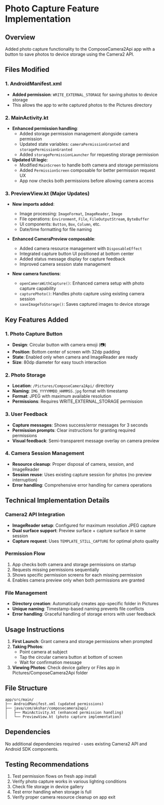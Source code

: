 # Photo Capture Feature Implementation

## Overview
Added photo capture functionality to the ComposeCamera2Api app with a button to save photos to device storage using the Camera2 API.

## Files Modified

### 1. AndroidManifest.xml
- **Added permission**: `WRITE_EXTERNAL_STORAGE` for saving photos to device storage
- This allows the app to write captured photos to the Pictures directory

### 2. MainActivity.kt
- **Enhanced permission handling**: 
  - Added storage permission management alongside camera permission
  - Updated state variables: `cameraPermissionGranted` and `storagePermissionGranted`
  - Added `storagePermissionLauncher` for requesting storage permission
- **Updated UI logic**:
  - Modified `MainScreen` to handle both camera and storage permissions
  - Added `PermissionScreen` composable for better permission request UX
  - App now checks both permissions before allowing camera access

### 3. PreviewView.kt (Major Updates)
- **New imports added**:
  - Image processing: `ImageFormat`, `ImageReader`, `Image`
  - File operations: `Environment`, `File`, `FileOutputStream`, `ByteBuffer`
  - UI components: `Button`, `Box`, `Column`, etc.
  - Date/time formatting for file naming

- **Enhanced CameraPreview composable**:
  - Added camera resource management with `DisposableEffect`
  - Integrated capture button UI positioned at bottom center
  - Added status message display for capture feedback
  - Improved camera session state management

- **New camera functions**:
  - `openCameraWithCapture()`: Enhanced camera setup with photo capture capability
  - `capturePhoto()`: Handles photo capture using existing camera session
  - `saveImageToStorage()`: Saves captured images to device storage

## Key Features Added

### 1. Photo Capture Button
- **Design**: Circular button with camera emoji (📷)
- **Position**: Bottom center of screen with 32dp padding
- **State**: Enabled only when camera and ImageReader are ready
- **Size**: 80dp diameter for easy touch interaction

### 2. Photo Storage
- **Location**: `/Pictures/ComposeCamera2Api/` directory
- **Naming**: `IMG_YYYYMMDD_HHMMSS.jpg` format with timestamp
- **Format**: JPEG with maximum available resolution
- **Permissions**: Requires WRITE_EXTERNAL_STORAGE permission

### 3. User Feedback
- **Capture messages**: Shows success/error messages for 3 seconds
- **Permission prompts**: Clear instructions for granting required permissions
- **Visual feedback**: Semi-transparent message overlay on camera preview

### 4. Camera Session Management
- **Resource cleanup**: Proper disposal of camera, session, and ImageReader
- **Session reuse**: Uses existing capture session for photos (no preview interruption)
- **Error handling**: Comprehensive error handling for camera operations

## Technical Implementation Details

### Camera2 API Integration
- **ImageReader setup**: Configured for maximum resolution JPEG capture
- **Dual surface support**: Preview surface + capture surface in same session
- **Capture request**: Uses `TEMPLATE_STILL_CAPTURE` for optimal photo quality

### Permission Flow
1. App checks both camera and storage permissions on startup
2. Requests missing permissions sequentially
3. Shows specific permission screens for each missing permission
4. Enables camera preview only when both permissions are granted

### File Management
- **Directory creation**: Automatically creates app-specific folder in Pictures
- **Unique naming**: Timestamp-based naming prevents file conflicts
- **Error handling**: Graceful handling of storage errors with user feedback

## Usage Instructions

1. **First Launch**: Grant camera and storage permissions when prompted
2. **Taking Photos**: 
   - Point camera at subject
   - Tap the circular camera button at bottom of screen
   - Wait for confirmation message
3. **Viewing Photos**: Check device gallery or Files app in Pictures/ComposeCamera2Api folder

## File Structure
```
app/src/main/
├── AndroidManifest.xml (updated permissions)
├── java/com/akshar/composecamera2api/
│   ├── MainActivity.kt (enhanced permission handling)
│   └── PreviewView.kt (photo capture implementation)
```

## Dependencies
No additional dependencies required - uses existing Camera2 API and Android SDK components.

## Testing Recommendations
1. Test permission flows on fresh app install
2. Verify photo capture works in various lighting conditions
3. Check file storage in device gallery
4. Test error handling when storage is full
5. Verify proper camera resource cleanup on app exit